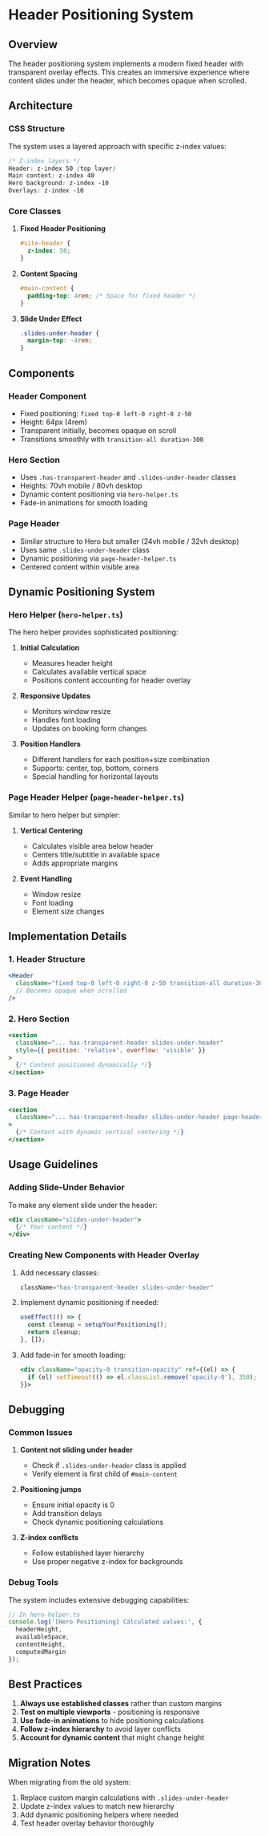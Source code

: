# Header Positioning System

## Overview

The header positioning system implements a modern fixed header with transparent overlay effects. This creates an immersive experience where content slides under the header, which becomes opaque when scrolled.

## Architecture

### CSS Structure

The system uses a layered approach with specific z-index values:

```css
/* Z-index layers */
Header: z-index 50 (top layer)
Main content: z-index 40
Hero background: z-index -10
Overlays: z-index -10
```

### Core Classes

1. **Fixed Header Positioning**
   ```css
   #site-header {
     z-index: 50;
   }
   ```

2. **Content Spacing**
   ```css
   #main-content {
     padding-top: 4rem; /* Space for fixed header */
   }
   ```

3. **Slide Under Effect**
   ```css
   .slides-under-header {
     margin-top: -4rem;
   }
   ```

## Components

### Header Component

- Fixed positioning: `fixed top-0 left-0 right-0 z-50`
- Height: 64px (4rem)
- Transparent initially, becomes opaque on scroll
- Transitions smoothly with `transition-all duration-300`

### Hero Section

- Uses `.has-transparent-header` and `.slides-under-header` classes
- Heights: 70vh mobile / 80vh desktop
- Dynamic content positioning via `hero-helper.ts`
- Fade-in animations for smooth loading

### Page Header

- Similar structure to Hero but smaller (24vh mobile / 32vh desktop)
- Uses same `.slides-under-header` class
- Dynamic positioning via `page-header-helper.ts`
- Centered content within visible area

## Dynamic Positioning System

### Hero Helper (`hero-helper.ts`)

The hero helper provides sophisticated positioning:

1. **Initial Calculation**
   - Measures header height
   - Calculates available vertical space
   - Positions content accounting for header overlay

2. **Responsive Updates**
   - Monitors window resize
   - Handles font loading
   - Updates on booking form changes

3. **Position Handlers**
   - Different handlers for each position+size combination
   - Supports: center, top, bottom, corners
   - Special handling for horizontal layouts

### Page Header Helper (`page-header-helper.ts`)

Similar to hero helper but simpler:

1. **Vertical Centering**
   - Calculates visible area below header
   - Centers title/subtitle in available space
   - Adds appropriate margins

2. **Event Handling**
   - Window resize
   - Font loading
   - Element size changes

## Implementation Details

### 1. Header Structure

```jsx
<Header 
  className="fixed top-0 left-0 right-0 z-50 transition-all duration-300"
  // Becomes opaque when scrolled
/>
```

### 2. Hero Section

```jsx
<section 
  className="... has-transparent-header slides-under-header"
  style={{ position: 'relative', overflow: 'visible' }}
>
  {/* Content positioned dynamically */}
</section>
```

### 3. Page Header

```jsx
<section 
  className="... has-transparent-header slides-under-header page-header"
>
  {/* Content with dynamic vertical centering */}
</section>
```

## Usage Guidelines

### Adding Slide-Under Behavior

To make any element slide under the header:

```jsx
<div className="slides-under-header">
  {/* Your content */}
</div>
```

### Creating New Components with Header Overlay

1. Add necessary classes:
   ```jsx
   className="has-transparent-header slides-under-header"
   ```

2. Implement dynamic positioning if needed:
   ```jsx
   useEffect(() => {
     const cleanup = setupYourPositioning();
     return cleanup;
   }, []);
   ```

3. Add fade-in for smooth loading:
   ```jsx
   <div className="opacity-0 transition-opacity" ref={(el) => {
     if (el) setTimeout(() => el.classList.remove('opacity-0'), 350);
   }}>
   ```

## Debugging

### Common Issues

1. **Content not sliding under header**
   - Check if `.slides-under-header` class is applied
   - Verify element is first child of `#main-content`

2. **Positioning jumps**
   - Ensure initial opacity is 0
   - Add transition delays
   - Check dynamic positioning calculations

3. **Z-index conflicts**
   - Follow established layer hierarchy
   - Use proper negative z-index for backgrounds

### Debug Tools

The system includes extensive debugging capabilities:

```javascript
// In hero-helper.ts
console.log('[Hero Positioning] Calculated values:', {
  headerHeight,
  availableSpace,
  contentHeight,
  computedMargin
});
```

## Best Practices

1. **Always use established classes** rather than custom margins
2. **Test on multiple viewports** - positioning is responsive
3. **Use fade-in animations** to hide positioning calculations
4. **Follow z-index hierarchy** to avoid layer conflicts
5. **Account for dynamic content** that might change height

## Migration Notes

When migrating from the old system:

1. Replace custom margin calculations with `.slides-under-header`
2. Update z-index values to match new hierarchy
3. Add dynamic positioning helpers where needed
4. Test header overlay behavior thoroughly